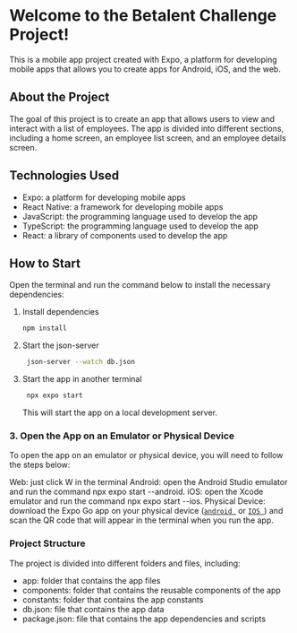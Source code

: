 # Welcome to the Betalent Challenge Project!

This is a mobile app project created with Expo, a platform for developing mobile apps that allows you to create apps for Android, iOS, and the web.

## About the Project

The goal of this project is to create an app that allows users to view and interact with a list of employees. The app is divided into different sections, including a home screen, an employee list screen, and an employee details screen.

## Technologies Used

* Expo: a platform for developing mobile apps
* React Native: a framework for developing mobile apps
* JavaScript: the programming language used to develop the app
* TypeScript: the programming language used to develop the app
* React: a library of components used to develop the app

## How to Start

Open the terminal and run the command below to install the necessary dependencies:

1. Install dependencies

   ```bash
   npm install
   ```

2. Start the json-server

   ```bash
    json-server --watch db.json
   ```

3. Start the app in another terminal

   ```bash
    npx expo start
   ```

   This will start the app on a local development server.

### 3. Open the App on an Emulator or Physical Device
To open the app on an emulator or physical device, you will need to follow the steps below:

Web: just click W in the terminal
Android: open the Android Studio emulator and run the command npx expo start --android.
iOS: open the Xcode emulator and run the command npx expo start --ios.
Physical Device: download the Expo Go app on your physical device ([`android `](https://play.google.com/store/apps/details?id=host.exp.exponent&hl=pt_BR) or [`IOS `](https://apps.apple.com/br/app/expo-go/id982107779)) and scan the QR code that will appear in the terminal when you run the app.

### Project Structure
The project is divided into different folders and files, including:

* app: folder that contains the app files
* components: folder that contains the reusable components of the app
* constants: folder that contains the app constants
* db.json: file that contains the app data
* package.json: file that contains the app dependencies and scripts

